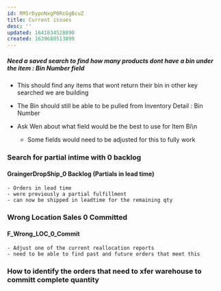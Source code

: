 ```yaml
---
id: RMSrDypoNxgP0RcGgBcuZ
title: Current issues
desc: ''
updated: 1641834528890
created: 1639680513899
---
```


##### Need a saved search to find how many products dont have a bin under the item : Bin Number field

- This should find any items that wont return their bin in other key searched we are building

- The Bin should still be able to be pulled from Inventory Detail : Bin Number

- Ask Wen about what field would be the best to use for Item Bi\n 
    - Some fields would need to be adjusted for this to fully work


### Search for partial intime with 0 backlog
#### GraingerDropShip_0 Backlog (Partials in lead time)
    - Orders in lead time
    - were previously a partial fulfillment
    - can now be shipped in leadtime for the remaining qty
    
### Wrong Location Sales 0 Committed
#### F_Wrong_LOC_0_Commit
    - Adjust one of the current reallocation reports
    - need to be able to find past and future orders that meet this 

### How to identify the orders that need to xfer warehouse to committ complete quantity

















